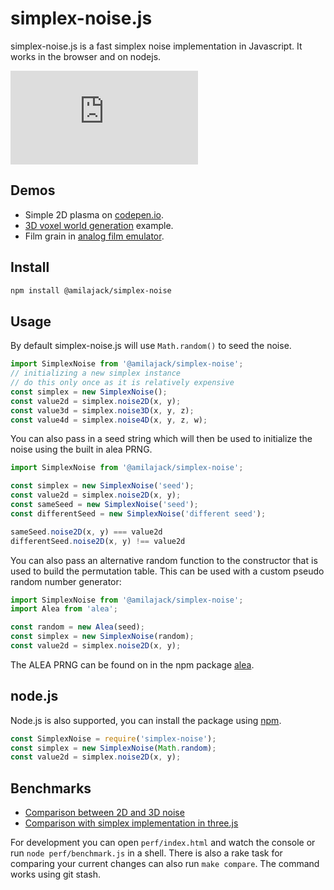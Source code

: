 # simplex-noise.js

simplex-noise.js is a fast simplex noise implementation in Javascript. It works in the browser and on nodejs.

[![Build Status](https://dev.azure.com/amilajack/amilajack/_apis/build/status/amilajack.simplex-noise.js?branchName=master)](https://dev.azure.com/amilajack/amilajack/_build/latest?definitionId=15&branchName=master)

## Demos

- Simple 2D plasma on [codepen.io](http://codepen.io/jwagner/pen/BNmpdm/?editors=001).
- [3D voxel world generation](http://29a.ch/sandbox/2012/voxelworld/) example.
- Film grain in [analog film emulator](http://29a.ch/film-emulator/).

## Install

```bash
npm install @amilajack/simplex-noise
```

## Usage

By default simplex-noise.js will use `Math.random()` to seed the noise.
```js
import SimplexNoise from '@amilajack/simplex-noise';
// initializing a new simplex instance
// do this only once as it is relatively expensive
const simplex = new SimplexNoise();
const value2d = simplex.noise2D(x, y);
const value3d = simplex.noise3D(x, y, z);
const value4d = simplex.noise4D(x, y, z, w);
```

You can also pass in a seed string which will then be used to initialize
the noise using the built in alea PRNG.
```js
import SimplexNoise from '@amilajack/simplex-noise';

const simplex = new SimplexNoise('seed');
const value2d = simplex.noise2D(x, y);
const sameSeed = new SimplexNoise('seed');
const differentSeed = new SimplexNoise('different seed');

sameSeed.noise2D(x, y) === value2d
differentSeed.noise2D(x, y) !== value2d
```

You can also pass an alternative random function to the constructor that is
used to build the permutation table.
This can be used with a custom pseudo random number generator:

```js
import SimplexNoise from '@amilajack/simplex-noise';
import Alea from 'alea';

const random = new Alea(seed);
const simplex = new SimplexNoise(random);
const value2d = simplex.noise2D(x, y);
```

The ALEA PRNG can be found on in the npm package [alea](https://npmjs.org/package/alea).

## node.js

Node.js is also supported, you can install the package using [npm](https://npmjs.org/package/simplex-noise).

```js
const SimplexNoise = require('simplex-noise');
const simplex = new SimplexNoise(Math.random);
const value2d = simplex.noise2D(x, y);
```

## Benchmarks

- [Comparison between 2D and 3D noise](http://jsperf.com/simplex-noise/4)
- [Comparison with simplex implementation in three.js](http://jsperf.com/simplex-noise-comparison/3)

For development you can open `perf/index.html` and watch the console or run `node perf/benchmark.js` in a shell.
There is also a rake task for comparing your current changes can also run `make compare`.
The command works using git stash.
